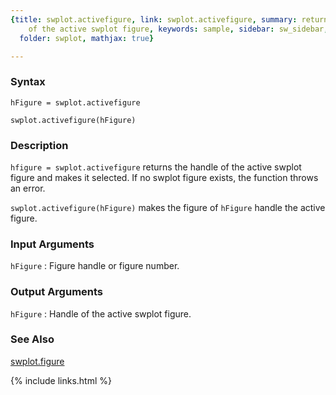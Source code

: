 ```yaml
---
{title: swplot.activefigure, link: swplot.activefigure, summary: returns the handle
    of the active swplot figure, keywords: sample, sidebar: sw_sidebar, permalink: swplot_activefigure,
  folder: swplot, mathjax: true}

---
```

  
### Syntax
  
`hFigure = swplot.activefigure`
 
`swplot.activefigure(hFigure)`
  
### Description
  
`hfigure = swplot.activefigure` returns the handle of the active swplot
figure and makes it selected. If no swplot figure exists, the function
throws an error.
   
`swplot.activefigure(hFigure)` makes the figure of `hFigure` handle the
active figure.
  
### Input Arguments
  
`hFigure`
: Figure handle or figure number.
  
### Output Arguments
  
`hFigure`
: Handle of the active swplot figure.
  
### See Also
  
[swplot.figure](swplot_figure)
 

{% include links.html %}
